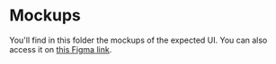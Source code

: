# Mockups

You'll find in this folder the mockups of the expected UI.
You can also access it on [this Figma link](https://www.figma.com/file/rlhtbrfe2uIvEN6QJ4kOqC/mockup).
